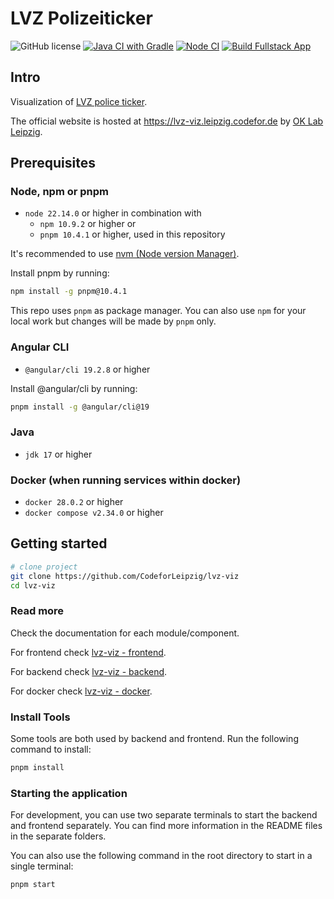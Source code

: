 # LVZ Polizeiticker

![GitHub license](https://img.shields.io/github/license/CodeforLeipzig/lvz-viz.svg)
[![Java CI with Gradle](https://github.com/CodeforLeipzig/lvz-viz/actions/workflows/java_ci.yml/badge.svg)](https://github.com/CodeforLeipzig/lvz-viz/actions/workflows/java_ci.yml)
[![Node CI](https://github.com/CodeforLeipzig/lvz-viz/actions/workflows/node_ci.yml/badge.svg)](https://github.com/CodeforLeipzig/lvz-viz/actions/workflows/node_ci.yml)
[![Build Fullstack App](https://github.com/CodeforLeipzig/lvz-viz/actions/workflows/build.yml/badge.svg)](https://github.com/CodeforLeipzig/lvz-viz/actions/workflows/build.yml)

## Intro

Visualization of [LVZ police ticker](https://www.lvz.de/Leipzig/Polizeiticker/Polizeiticker-Leipzig).

The official website is hosted at <https://lvz-viz.leipzig.codefor.de>
by [OK Lab Leipzig](http://codefor.de/projekte/2014-07-01-le-lvz_polizeiticker_visualisierung.html).

## Prerequisites

### Node, npm or pnpm

* `node 22.14.0` or higher in combination with
  * `npm 10.9.2` or higher or
  * `pnpm 10.4.1` or higher, used in this repository

It's recommended to use [nvm (Node version Manager)](https://github.com/nvm-sh/nvm).

Install pnpm by running:

```bash
npm install -g pnpm@10.4.1
```

This repo uses `pnpm` as package manager.
You can also use `npm` for your local work but changes will be made by `pnpm` only.

### Angular CLI

* `@angular/cli 19.2.8` or higher

Install @angular/cli by running:

```bash
pnpm install -g @angular/cli@19
```

### Java

* `jdk 17` or higher

### Docker (when running services within docker)

* `docker 28.0.2` or higher
* `docker compose v2.34.0` or higher

## Getting started

```bash
# clone project
git clone https://github.com/CodeforLeipzig/lvz-viz
cd lvz-viz
```

### Read more

Check the documentation for each module/component.

For frontend check [lvz-viz - frontend](./frontend/README.md).

For backend check [lvz-viz - backend](./backend/README.md).

For docker check [lvz-viz - docker](./README_docker.md).

### Install Tools

Some tools are both used by backend and frontend.
Run the following command to install:

```bash
pnpm install
```

### Starting the application

For development, you can use two separate terminals to start the backend and frontend separately.
You can find more information in the README files in the separate folders.

You can also use the following command in the root directory to start in a single terminal:

```bash
pnpm start
```
